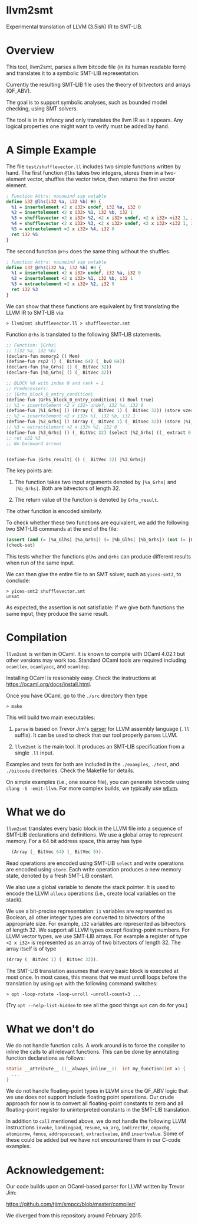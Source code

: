 # llvm2smt

Experimental translation of LLVM (3.5ish) IR to SMT-LIB.


Overview
=============

This tool, llvm2smt, parses a llvm bitcode file (in its human readable form) and
translates it to a symbolic SMT-LIB representation.

Currently the resulting SMT-LIB file uses the theory of bitvectors and arrays (QF_ABV).

The goal is to support symbolic analyses, such as bounded model checking, using
SMT solvers.

The tool is in its infancy and only translates the llvm IR as it appears. Any logical
properties one might want to verify must be added by hand.


A Simple Example
==============

The file `test/shufflevector.ll` includes two simple functions written
by hand.  The first function `@lhs` takes two integers, stores them
in a two-element vector, shuffles the vector twice, then returns the first
vector element.

```llvm
; Function Attrs: nounwind ssp uwtable
define i32 @lhs(i32 %a, i32 %b) #0 {
  %1 = insertelement <2 x i32> undef, i32 %a, i32 0
  %2 = insertelement <2 x i32> %1, i32 %b, i32 1
  %3 = shufflevector <2 x i32> %2, <2 x i32> undef, <2 x i32> <i32 1, i32 0>
  %4 = shufflevector <2 x i32> %3, <2 x i32> undef, <2 x i32> <i32 1, i32 0>
  %5 = extractelement <2 x i32> %4, i32 0
  ret i32 %5
}

```

The second function `@rhs` does the same thing without the shuffles.

```llvm
; Function Attrs: nounwind ssp uwtable
define i32 @rhs(i32 %a, i32 %b) #0 {
  %1 = insertelement <2 x i32> undef, i32 %a, i32 0
  %2 = insertelement <2 x i32> %1, i32 %b, i32 1
  %3 = extractelement <2 x i32> %2, i32 0
  ret i32 %3
}

```

We can show that these functions are equivalent by first translating the LLVM IR
to SMT-LIB via:

```shell
> llvm2smt shufflevector.ll > shufflevector.smt
```
Function `@rhs` is translated to the following SMT-LIB statements.
```scheme
;; Function: |Grhs|
;; (i32 %a, i32 %b)
(declare-fun memory2 () Mem)
(define-fun rsp2 () (_ BitVec 64) (_ bv0 64))
(declare-fun |%a_Grhs| () (_ BitVec 32))
(declare-fun |%b_Grhs| () (_ BitVec 32))

;; BLOCK %0 with index 0 and rank = 1
;; Predecessors:
;; |Grhs_block_0_entry_condition| 
(define-fun |Grhs_block_0_entry_condition| () Bool true)
;; %1 = insertelement <2 x i32> undef, i32 %a, i32 0
(define-fun |%1_Grhs| () (Array (_ BitVec 1) (_ BitVec 32)) (store vzero_1_32 ((_ extract 0 0) (_ bv0 32)) |%a_Grhs|))
;; %2 = insertelement <2 x i32> %1, i32 %b, i32 1
(define-fun |%2_Grhs| () (Array (_ BitVec 1) (_ BitVec 32)) (store |%1_Grhs| ((_ extract 0 0) (_ bv1 32)) |%b_Grhs|))
;; %3 = extractelement <2 x i32> %2, i32 0
(define-fun |%3_Grhs| () (_ BitVec 32) (select |%2_Grhs| ((_ extract 0 0) (_ bv0 32))))
;; ret i32 %3
;; No backward arrows


(define-fun |Grhs_result| () (_ BitVec 32) |%3_Grhs|)

```
The key points are:

1. The function takes two input arguments denoted by `|%a_Grhs|` and `|%b_Grhs|`. Both 
are bitvectors of length 32.

2. The return value of the function is denoted by `Grhs_result`.

The other function is encoded similarly.

To check whether these two functions are equivalent, we add the following two SMT-LIB commands
at the end of the file:

```scheme
(assert (and (= |%a_Glhs| |%a_Grhs|) (= |%b_Glhs| |%b_Grhs|) (not (= |Glhs_result| |Grhs_result|))))
(check-sat)
```

This tests whether the functions `@lhs` and `@rhs` can produce different results when run of the same input.

We can then give the entire file to an SMT solver, such as `yices-smt2`,  to conclude:

```shell
> yices-smt2 shufflevector.smt
unsat
```
As expected, the assertion is not satisfiable: if we give both functions the same input, they produce the same result.



Compilation
==============

`llvm2smt` is written in OCaml. It is known to compile with OCaml 4.02.1
but other versions may work too. Standard OCaml tools are required
including `ocamllex`, `ocamlyacc`, and `ocamldep`. 

Installing OCaml is reasonably easy. Check the instructions at
https://ocaml.org/docs/install.html.

Once you have OCaml, go to the `./src` directory then type

```shell
> make
```

This will build two main executables:

1. `parse` is based on Trevor Jim's [parser](https://github.com/tjim/smpcc/blob/master/compiler/)
    for LLVM assembly language (`.ll` suffix).
    It can be used to check that our tool properly parses LLVM.

2. `llvm2smt` is the main tool. It produces an SMT-LIB specification 
    from a single `.ll` input.



Examples and tests for both are included in the `./examples`,
`./test`, and `./bitcode` directories. Check the Makefile for details.

On simple examples (i.e., one source file), you can generate bitvcode using `clang -S -emit-llvm`. For
more complex builds, we typically use [wllvm](https://github.com/SRI-CSL/whole-program-llvm).



What we do
==============

`llvm2smt` translates every basic block in the LLVM file into a
sequence of SMT-LIB declarations and definitions. We use a global
array to represent memory. For a 64 bit address space, this array has
type

```scheme
  (Array (_ BitVec 64) (_ BitVec 8)).
```

Read operations are encoded using SMT-LIB `select` and write
operations are encoded using `store`. Each write operation produces a
new memory state, denoted by a fresh SMT-LIB constant.

We also use a global variable to denote the stack pointer. It is used to
encode the LLVM `alloca` operations (i.e., create local variables on the stack).

We use a bit-precise representation: `i1` variables are represented as
Boolean, all other integer types are converted to bitvectors of the
appropriate size. For example, `i32` variables are represented as
bitvectors of length 32. We support all LLVM types except
floating-point numbers. For LLVM vector types, we use SMT-LIB
arrays. For example a register of type `<2 x i32>` is represented as 
an array of two bitvectors of length 32. The array itself is of type

```scheme
(Array (_ BitVec 1) (_ BitVec 32)).
```

The SMT-LIB translation assumes that every basic block is executed at
most once. In most cases, this means that we must unroll loops before
the translation by using `opt` with the following command switches:
```
> opt -loop-rotate -loop-unroll -unroll-count=3 ...
```
(Try `opt --help-list-hidden` to see all the good things `opt` can do for you.)



What we don't do
==============

We do not handle function calls. A work around is to force the
compiler to inline the calls to all relevant functions. 
This can be done by annotating function declarations as follows:
```c
static __attribute__ ((__always_inline__))  int my_function(int x) {
  ...
}
```

We do not handle floating-point types in LLVM since the QF_ABV logic
that we use does not support include floating point operations.  Our
crude approach for now is to convert all floating-point constants to
zero and all floating-point register to uninterpreted constants in the
SMT-LIB translation.

In addition to `call` mentioned above, we do not handle the following
LLVM instructions `invoke`, `landingpad`, `resume`, `va_arg`,
`indirectbr`, `cmpxchg`, `atomicrmw`, `fence`, `addrspacecast`,
`extractvalue`, and `insertvalue`. Some of these could be added but we
have not encountered them in our C-code examples.







Acknowledgement:
==============

Our code builds upon an OCaml-based parser for LLVM written by
Trevor Jim:

https://github.com/tjim/smpcc/blob/master/compiler/

We diverged from this repository around February 2015.



